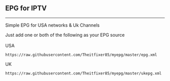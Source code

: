 ## EPG for IPTV ##
------------------

Simple EPG for USA networks & Uk Channels

Just add one or both of the following as your EPG source <br><br>
USA
 	
	https://raw.githubusercontent.com/Theitfixer85/myepg/master/epg.xml
	
UK	
		
	https://raw.githubusercontent.com/Theitfixer85/myepg/master/ukepg.xml
